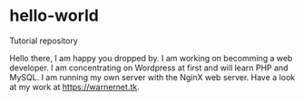 # hello-world
Tutorial repository

Hello there, I am happy you dropped by.  I am working on becomming a web developer. I am concentrating on Wordpress at first and will learn PHP and MySQL.  I am running my own server with the NginX web server.  Have a look at my work at https://warnernet.tk.
